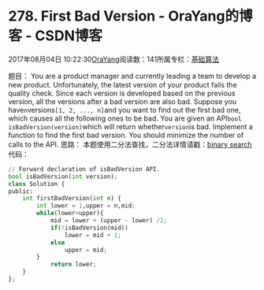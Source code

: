 
# 278. First Bad Version - OraYang的博客 - CSDN博客

2017年08月04日 10:22:30[OraYang](https://me.csdn.net/u010665216)阅读数：141所属专栏：[基础算法](https://blog.csdn.net/column/details/16604.html)



题目：
You are a product manager and currently leading a team to develop a new product. Unfortunately, the latest version of your product fails the quality check. Since each version is developed based on the previous version, all the versions after a bad version are
 also bad.
Suppose you have`n`versions`[1,
 2, ..., n]`and you want to find out the first bad one, which causes all the following ones to be bad.
You are given an API`bool isBadVersion(version)`which will return whether`version`is
 bad. Implement a function to find the first bad version. You should minimize the number of calls to the API.
思路：
本题使用二分法查找，二分法详情请戳：[binary search](https://en.wikipedia.org/wiki/Binary_search_algorithm)
代码：

```python
// Forward declaration of isBadVersion API.
bool isBadVersion(int version);
class Solution {
public:
    int firstBadVersion(int n) {
        int lower = 1,upper = n,mid;
        while(lower<upper){
            mid = lower + (upper - lower) /2;
            if(!isBadVersion(mid))
                lower = mid + 1;
            else
                upper = mid;
        }
            return lower;
    }
};
```


